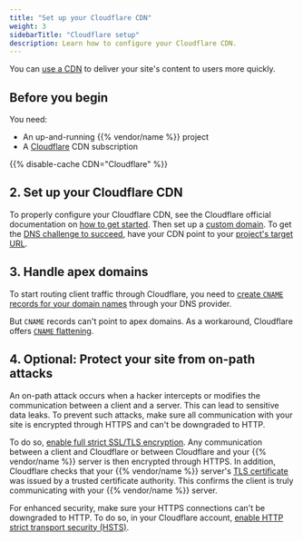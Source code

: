 ```yaml
---
title: "Set up your Cloudflare CDN"
weight: 3
sidebarTitle: "Cloudflare setup"
description: Learn how to configure your Cloudflare CDN.
---
```


You can [use a CDN](./_index.md) to deliver your site's content to users more quickly.

## Before you begin

You need:

- An up-and-running {{% vendor/name %}} project
- A [Cloudflare](https://www.cloudflare.com/) CDN subscription

{{% disable-cache CDN="Cloudflare" %}}

## 2. Set up your Cloudflare CDN

To properly configure your Cloudflare CDN,
see the Cloudflare official documentation on [how to get started](https://developers.cloudflare.com/cache/get-started/).
Then set up a [custom domain](../steps/_index.md).
To get the [DNS challenge to succeed](../troubleshoot.md#ownership-verification),
have your CDN point to your [project's target URL](../../domains/steps/_index.md#2-get-the-target-for-your-project).

## 3. Handle apex domains

To start routing client traffic through Cloudflare,
you need to [create `CNAME` records for your domain names](../../domains/steps/dns.md) 
through your DNS provider.

But `CNAME` records can't point to apex domains.
As a workaround, Cloudflare offers [`CNAME` flattening](https://developers.cloudflare.com/dns/additional-options/cname-flattening/).

## 4. Optional: Protect your site from on-path attacks

An on-path attack occurs when a hacker intercepts or modifies the communication between a client and a server.
This can lead to sensitive data leaks.
To prevent such attacks, make sure all communication with your site is encrypted through HTTPS
and can't be downgraded to HTTP.

To do so, [enable full strict SSL/TLS encryption](https://developers.cloudflare.com/ssl/origin-configuration/ssl-modes/full-strict/).
Any communication between a client and Cloudflare
or between Cloudflare and your {{% vendor/name %}} server is then encrypted through HTTPS.
In addition, Cloudflare checks that your {{% vendor/name %}} server's [TLS certificate](../../other/glossary.md#transport-layer-security-tls) 
was issued by a trusted certificate authority.
This confirms the client is truly communicating with your {{% vendor/name %}} server.

For enhanced security, make sure your HTTPS connections can't be downgraded to HTTP.
To do so, in your Cloudflare account,
[enable HTTP strict transport security (HSTS)](https://developers.cloudflare.com/ssl/edge-certificates/additional-options/http-strict-transport-security/).
